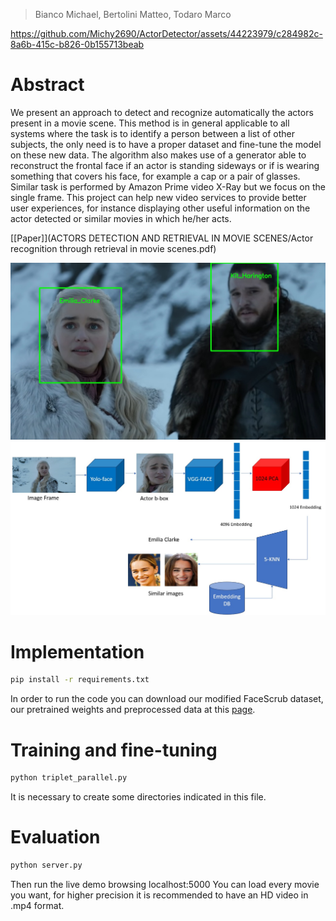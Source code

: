 > Bianco Michael, Bertolini Matteo, Todaro Marco

https://github.com/Michy2690/ActorDetector/assets/44223979/c284982c-8a6b-415c-b826-0b155713beab

# Abstract

We present an approach to detect and recognize automatically
the actors present in a movie scene. This method is in
general applicable to all systems where the task is to identify
a person between a list of other subjects, the only need
is to have a proper dataset and fine-tune the model on these
new data. The algorithm also makes use of a generator able
to reconstruct the frontal face if an actor is standing sideways
or if is wearing something that covers his face, for example
a cap or a pair of glasses. Similar task is performed
by Amazon Prime video X-Ray but we focus on the single
frame. This project can help new video services to provide
better user experiences, for instance displaying other useful
information on the actor detected or similar movies in
which he/her acts.

[[Paper]](ACTORS DETECTION AND RETRIEVAL IN MOVIE SCENES/Actor recognition through retrieval in movie scenes.pdf)

<img src="ACTORS DETECTION AND RETRIEVAL IN MOVIE SCENES/images/results.jpeg" style="zoom:60%;" />
<img src="ACTORS DETECTION AND RETRIEVAL IN MOVIE SCENES/images/schema.jpeg" style="zoom:60%;" />

# Implementation

```bash
pip install -r requirements.txt
```

In order to run the code you can download our modified FaceScrub dataset, our pretrained weights and preprocessed data at this [page](https://drive.google.com/drive/folders/1lGaZ4XsTyZgafvOAQYsi7p1Fl1ijbljU).

# Training and fine-tuning

```bash
python triplet_parallel.py
```

It is necessary to create some directories indicated in this file.

# Evaluation

```bash
python server.py
```

Then run the live demo browsing localhost:5000
You can load every movie you want, for higher precision it is recommended to have an HD video in .mp4 format.
